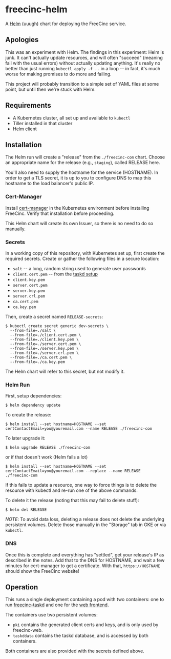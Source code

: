 # freecinc-helm

A [Helm](https://helm.sh/) (uuugh) chart for deploying the FreeCinc service.

## Apologies

This was an experiment with Helm.
The findings in this experiment: Helm is junk.
It can't actually update resources, and will often "succeed" (meaning fail with the usual errors) without actually updating anything.
It's really no better than just running `kubectl apply -f ..` in a loop -- in fact, it's much worse for making promises to do more and failing.

This project will probably transition to a simple set of YAML files at some point, but until then we're stuck with Helm.

## Requirements

* A Kubernetes cluster, all set up and available to `kubectl`
* Tiller installed in that cluster
* Helm client

## Installation

The Helm run will create a "release" from the `./freecinc-com` chart.
Choose an appropriate name for the release (e.g., `staging`), called RELEASE here.

You'll also need to supply the hostname for the service (HOSTNAME).
In order to get a TLS secret, it is up to you to configure DNS to map this hostname to the load balancer's public IP.

### Cert-Manager

Install [cert-manager](https://cert-manager.readthedocs.io/en/latest/getting-started/install.html#installing-with-helm) in the Kubernetes environment before installing FreeCinc.
Verify that installation before proceeding.

This Helm chart will create its own Issuer, so there is no need to do so manually.

### Secrets

In a working copy of this repository, with Kubernetes set up, first create the required secrets.
Create or gather the following files in a secure location:

* `salt` -- a long, random string used to generate user passwords
* `client.cert.pem` -- from the [taskd setup](https://taskwarrior.org/docs/taskserver/configure.html)
* `client.key.pem`
* `server.cert.pem`
* `server.key.pem`
* `server.crl.pem`
* `ca.cert.pem`
* `ca.key.pem`

Then, create a secret named `RELEASE-secrets`:

```shell
$ kubectl create secret generic dev-secrets \
  --from-file=./salt \
  --from-file=./client.cert.pem \
  --from-file=./client.key.pem \
  --from-file=./server.cert.pem \
  --from-file=./server.key.pem \
  --from-file=./server.crl.pem \
  --from-file=./ca.cert.pem \
  --from-file=./ca.key.pem
```

The Helm chart will refer to this secret, but not modify it.

### Helm Run

First, setup dependencies:

```shell
$ helm dependency update
```

To create the release:

```shell
$ helm install --set hostname=HOSTNAME --set certContactEmail=you@youremail.com --name RELEASE ./freecinc-com
```

To later upgrade it:

```shell
$ helm upgrade RELEASE ./freecinc-com
```

or if that doesn't work (Helm fails a lot)

```shell
$ helm install --set hostname=HOSTNAME --set certContactEmail=you@youremail.com --replace --name RELEASE ./freecinc-com
```

If this fails to update a resource, one way to force things is to delete the resource with kubectl and re-run one of the above commands.

To delete it the release (noting that this may fail to delete stuff):

```shell
$ helm del RELEASE
```

*NOTE*: To avoid data loss, deleting a release does not delete the underlying persistent volumes.
Delete those manually in the "Storage" tab in GKE or via `kubectl`.

### DNS

Once this is complete and everything has "settled", get your release's IP as described in the notes.
Add that to the DNS for HOSTNAME, and wait a few minutes for cert-manager to get a certificate.
With that, `https://HOSTNAME` should show the FreeCinc website!

## Operation

This runs a single deployment containing a pod with two containers: one to run [freecinc-taskd](https://github.com/freecinc/freecinc-taskd) and one for the [web frontend](https://github.com/freecinc/freecinc-web).

The containers use two persistent volumes:
 * `pki` contains the generated client certs and keys, and is only used by freecinc-web.
 * `taskddata` contains the taskd database, and is accessed by both containers.

Both containers are also provided with the secrets defined above.
